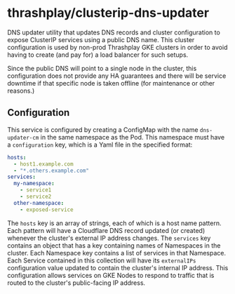 # thrashplay/clusterip-dns-updater
DNS updater utility that updates DNS records and cluster configuration to expose ClusterIP services using a public
DNS name. This cluster configuration is used by non-prod Thrashplay GKE clusters in order to avoid having to create 
(and pay for) a load balancer for such setups.

Since the public DNS will point to a single node in the cluster, this configuration does not provide any HA guarantees
and there will be service downtime if that specific node is taken offline (for maintenance or other reasons.)

## Configuration
This service is configured by creating a ConfigMap with the name `dns-updater-cm` in the same namespace as the Pod.
This namespace must have a `configuration` key, which is a Yaml file in the specified format:

```yaml
hosts:
  - host1.example.com
  - "*.others.example.com"
services:
  my-namespace:
    - service1
    - service2
  other-namespace:
    - exposed-service
```

The `hosts` key is an array of strings, each of which is a host name pattern. Each pattern will have a Cloudflare
DNS record updated (or created) whenever the cluster's external IP address changes. The `services` key contains an
object that has a key containing names of Namespaces in the cluster. Each Namespace key contains a list of services
in that Namespace. Each Service contained in this collection will have its `externalIPs` configuration value updated
to contain the cluster's internal IP address. This configuration allows services on GKE Nodes to respond to traffic
that is routed to the cluster's public-facing IP address.